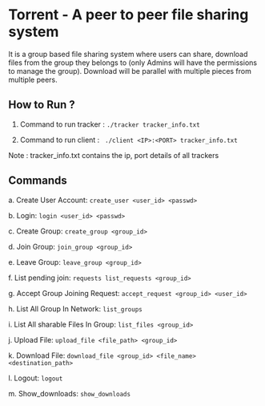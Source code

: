 # Torrent - A peer to peer file sharing system

It is a group based file sharing system where users can share, download files from the group they belongs to (only Admins will have the permissions to manage the group). Download will be parallel with multiple pieces from multiple peers.

## How to Run ?

1. Command to run tracker : `./tracker tracker_info.txt`

2. Command to run client : ` ./client <IP>:<PORT> tracker_info.txt`

Note : tracker_info.txt contains the ip, port details of all trackers

## Commands

a. Create User Account: `create_user <user_id> <passwd>`

b. Login: `login <user_id> <passwd>`

c. Create Group: `create_group <group_id>`

d. Join Group: `join_group <group_id>`

e. Leave Group: `leave_group <group_id>`

f. List pending join: `requests list_requests <group_id>`

g. Accept Group Joining Request: `accept_request <group_id> <user_id>`

h. List All Group In Network: `list_groups`

i. List All sharable Files In Group: `list_files <group_id>`

j. Upload File: `upload_file <file_path> <group_id>`

k. Download File: `download_file <group_id> <file_name> <destination_path>`

l. Logout: `logout`

m. Show_downloads: `show_downloads`
